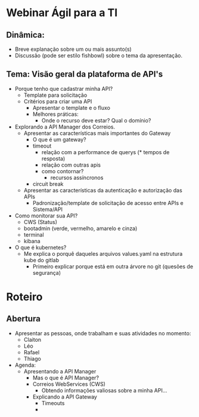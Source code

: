 # Webinar Ágil para a TI

## Dinâmica: 
- Breve explanação sobre um ou mais assunto(s)
- Discussão (pode ser estilo fishbowl) sobre o tema da apresentação.

## Tema: Visão geral da plataforma de API's
- Porque tenho que cadastrar minha API?
  - Template para solicitação
  - Critérios para criar uma API
    - Apresentar o template e o fluxo
    - Melhores práticas:
      - Onde o recurso deve estar? Qual o domínio?
- Explorando a API Manager dos Correios.
  - Apresentar as características mais importantes do Gateway
    - O que é um gateway?
    -  timeout
       -  relação com a performance de querys (* tempos de resposta)
       -  relação com outras apis
       - como contornar?
         -  recursos assíncronos
    - circuit break   
  - Apresentar as características da autenticação e autorização das APIs
    - Padronização/template de solicitação de acesso entre APIs e Sistema/API
- Como monitorar sua API?
  -  CWS (Status)
  -  bootadmin (verde, vermelho, amarelo e cinza)
  -  terminal 
  -  kibana
- O que é kubernetes?
  - Me explica o porquê daqueles arquivos values.yaml na estrutura kube do gitlab
    - Primeiro explicar porque está em outra árvore no git (quesões de segurança)


# Roteiro

## Abertura

- Apresentar as pessoas, onde trabalham e suas atividades no momento:
   - Claiton
   - Léo
   - Rafael
   - Thiago
- Agenda:
  - Apresentando a API Manager 
    - Mas o que é API Manager?
    - Correios WebServices (CWS)
      - Obtendo informações valiosas sobre a minha API...
    - Explicando a API Gateway
      - Timeouts 
      - 




